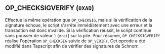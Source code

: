 ## OP_CHECKSIGVERIFY (`0XAD`)

Effectue la même opération que `OP_CHECKSIG`, mais si la vérification de la signature échoue, le script s'arrête immédiatement avec une erreur et la transaction est donc invalide. Si la vérification réussit, le script continue sans pousser de valeur `1` (`vrai`) sur la pile. Pour résumer, `OP_CHECKSIGVERIFY` réalise l'opération `OP_CHECKSIG` suivie de `OP_VERIFY`. Cet opcode a été modifié dans Tapscript afin de vérifier des signatures de Schnorr.

